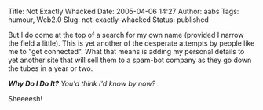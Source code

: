 Title: Not Exactly Whacked
Date: 2005-04-06 14:27
Author: aabs
Tags: humour, Web2.0
Slug: not-exactly-whacked
Status: published

But I do come at the top of a search for my own name (provided I narrow the field a little). This is yet another of the desperate attempts by people like me to "get connected". What that means is adding my personal details to yet another site that will sell them to a spam-bot company as they go down the tubes in a year or two.

***Why Do I Do It?*** *You'd think I'd know by now?*

Sheeeesh!
